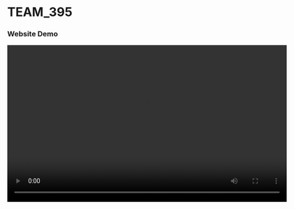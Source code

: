 # TEAM_395
### Website Demo

<video width="640" height="360" controls>
  <source src="WEBSITE%20demo.mp4" type="video/mp4">
  Your browser does not support the video tag.
</video>
